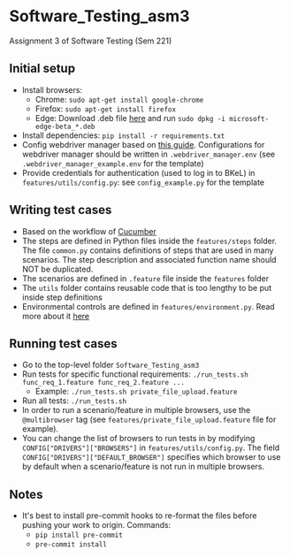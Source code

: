 # Software_Testing_asm3
Assignment 3 of Software Testing (Sem 221)
## Initial setup
- Install browsers:
  - Chrome: `sudo apt-get install google-chrome`
  - Firefox: `sudo apt-get install firefox`
  - Edge: Download .deb file [here](https://www.microsoftedgeinsider.com/vi-vn/download?platform=linux-deb) and run `sudo dpkg -i microsoft-edge-beta_*.deb`
- Install dependencies: `pip install -r requirements.txt`
- Config webdriver manager based on [this guide](https://github.com/SergeyPirogov/webdriver_manager#configuration). Configurations for webdriver manager should be written in `.webdriver_manager.env` (see `.webdriver_manager_example.env` for the template)
- Provide credentials for authentication (used to log in to BKeL) in `features/utils/config.py`: see `config_example.py` for the template

## Writing test cases
- Based on the workflow of [Cucumber](https://cucumber.io/)
- The steps are defined in Python files inside the `features/steps` folder. The file `common.py` contains definitions of steps that are used in many scenarios. The step description and associated function name should NOT be duplicated.
- The scenarios are defined in `.feature` file inside the  `features` folder
- The `utils` folder contains reusable code that is too lengthy to be put inside step definitions
- Environmental controls are defined in `features/environment.py`. Read more about it [here](https://behave.readthedocs.io/en/stable/tutorial.html#environmental-controls)

## Running test cases
- Go to the top-level folder `Software_Testing_asm3`
- Run tests for specific functional requirements: `./run_tests.sh func_req_1.feature func_req_2.feature ...`
  - Example: `./run_tests.sh private_file_upload.feature`
- Run all tests: `./run_tests.sh`
- In order to run a scenario/feature in multiple browsers, use the `@multibrowser` tag (see `features/private_file_upload.feature` file for example).
- You can change the list of browsers to run tests in by modifying `CONFIG["DRIVERS"]["BROWSERS"]` in `features/utils/config.py`. The field `CONFIG["DRIVERS"]["DEFAULT_BROWSER"]` specifies which browser to use by default when a scenario/feature is not run in multiple browsers.

## Notes
- It's best to install pre-commit hooks to re-format the files before pushing your work to origin. Commands:
  - `pip install pre-commit`
  - `pre-commit install`
